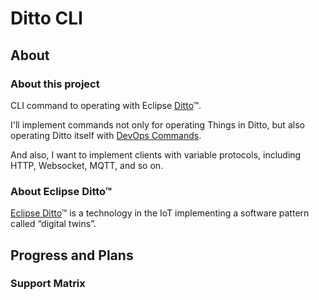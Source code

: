 # Ditto CLI

## About

### About this project

CLI command to operating with Eclipse [Ditto][ditto-repo]™.

[ditto-repo]: https://github.com/eclipse/ditto/

I'll implement commands not only for operating Things in Ditto, but also operating Ditto itself with [DevOps Commands][devops-commands].

[devops-commands]: https://www.eclipse.org/ditto/installation-operating.html#devops-commands

And also, I want to implement clients with variable protocols, including HTTP, Websocket, MQTT, and so on.

### About Eclipse Ditto™

[Eclipse Ditto][ditto-web]™ is a technology in the IoT implementing a software pattern called “digital twins”.

[ditto-web]: https://eclipse.org/ditto/

## Progress and Plans

### Support Matrix
